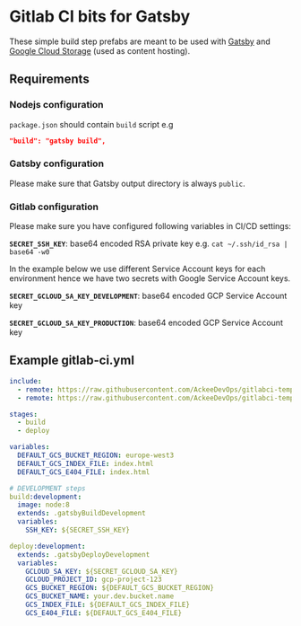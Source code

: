 # Gitlab CI bits for Gatsby

These simple build step prefabs are meant to be used with [Gatsby](https://www.gatsbyjs.org/) 
and [Google Cloud Storage](https://cloud.google.com/storage/) (used as content hosting).

## Requirements

### Nodejs configuration
`package.json` should contain `build` script e.g

```json
"build": "gatsby build",
```

### Gatsby configuration
Please make sure that Gatsby output directory is always `public`.

### Gitlab configuration
Please make sure you have configured following variables in CI/CD settings:

**`SECRET_SSH_KEY`**: base64 encoded RSA private key e.g. `cat ~/.ssh/id_rsa | base64 -w0`

In the example below we use different Service Account keys for each environment hence 
we have two secrets with Google Service Account keys.

**`SECRET_GCLOUD_SA_KEY_DEVELOPMENT`**: base64 encoded GCP Service Account key

**`SECRET_GCLOUD_SA_KEY_PRODUCTION`**: base64 encoded GCP Service Account key

## Example gitlab-ci.yml

```yaml
include:
  - remote: https://raw.githubusercontent.com/AckeeDevOps/gitlabci-templates/master/templates/frontend/gatsby/build.yml
  - remote: https://raw.githubusercontent.com/AckeeDevOps/gitlabci-templates/master/templates/frontend/gatsby/deploy.yml

stages:
  - build
  - deploy

variables:
  DEFAULT_GCS_BUCKET_REGION: europe-west3
  DEFAULT_GCS_INDEX_FILE: index.html
  DEFAULT_GCS_E404_FILE: index.html

# DEVELOPMENT steps
build:development:
  image: node:8
  extends: .gatsbyBuildDevelopment
  variables:
    SSH_KEY: ${SECRET_SSH_KEY}

deploy:development:
  extends: .gatsbyDeployDevelopment
  variables:
    GCLOUD_SA_KEY: ${SECRET_GCLOUD_SA_KEY}
    GCLOUD_PROJECT_ID: gcp-project-123
    GCS_BUCKET_REGION: ${DEFAULT_GCS_BUCKET_REGION}
    GCS_BUCKET_NAME: your.dev.bucket.name
    GCS_INDEX_FILE: ${DEFAULT_GCS_INDEX_FILE}
    GCS_E404_FILE: ${DEFAULT_GCS_E404_FILE}
```


